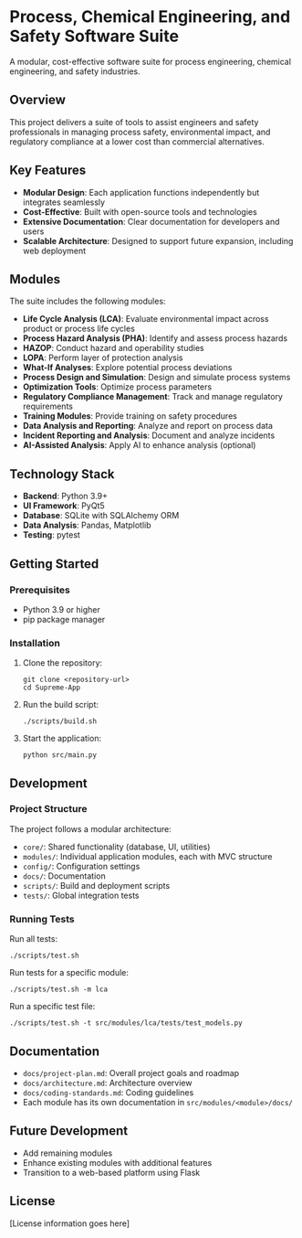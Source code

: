 # Process, Chemical Engineering, and Safety Software Suite

A modular, cost-effective software suite for process engineering, chemical engineering, and safety industries.

## Overview

This project delivers a suite of tools to assist engineers and safety professionals in managing process safety, environmental impact, and regulatory compliance at a lower cost than commercial alternatives.

## Key Features

- **Modular Design**: Each application functions independently but integrates seamlessly
- **Cost-Effective**: Built with open-source tools and technologies
- **Extensive Documentation**: Clear documentation for developers and users
- **Scalable Architecture**: Designed to support future expansion, including web deployment

## Modules

The suite includes the following modules:

- **Life Cycle Analysis (LCA)**: Evaluate environmental impact across product or process life cycles
- **Process Hazard Analysis (PHA)**: Identify and assess process hazards
- **HAZOP**: Conduct hazard and operability studies
- **LOPA**: Perform layer of protection analysis
- **What-If Analyses**: Explore potential process deviations
- **Process Design and Simulation**: Design and simulate process systems
- **Optimization Tools**: Optimize process parameters
- **Regulatory Compliance Management**: Track and manage regulatory requirements
- **Training Modules**: Provide training on safety procedures
- **Data Analysis and Reporting**: Analyze and report on process data
- **Incident Reporting and Analysis**: Document and analyze incidents
- **AI-Assisted Analysis**: Apply AI to enhance analysis (optional)

## Technology Stack

- **Backend**: Python 3.9+
- **UI Framework**: PyQt5
- **Database**: SQLite with SQLAlchemy ORM
- **Data Analysis**: Pandas, Matplotlib
- **Testing**: pytest

## Getting Started

### Prerequisites

- Python 3.9 or higher
- pip package manager

### Installation

1. Clone the repository:
   ```
   git clone <repository-url>
   cd Supreme-App
   ```

2. Run the build script:
   ```
   ./scripts/build.sh
   ```

3. Start the application:
   ```
   python src/main.py
   ```

## Development

### Project Structure

The project follows a modular architecture:

- `core/`: Shared functionality (database, UI, utilities)
- `modules/`: Individual application modules, each with MVC structure
- `config/`: Configuration settings
- `docs/`: Documentation
- `scripts/`: Build and deployment scripts
- `tests/`: Global integration tests

### Running Tests

Run all tests:
```
./scripts/test.sh
```

Run tests for a specific module:
```
./scripts/test.sh -m lca
```

Run a specific test file:
```
./scripts/test.sh -t src/modules/lca/tests/test_models.py
```

## Documentation

- `docs/project-plan.md`: Overall project goals and roadmap
- `docs/architecture.md`: Architecture overview
- `docs/coding-standards.md`: Coding guidelines
- Each module has its own documentation in `src/modules/<module>/docs/`

## Future Development

- Add remaining modules
- Enhance existing modules with additional features
- Transition to a web-based platform using Flask

## License

[License information goes here]